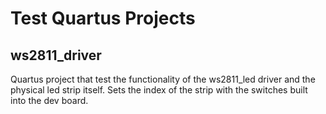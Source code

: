 # Test Quartus Projects
## ws2811_driver
Quartus project that test the functionality of the ws2811_led driver and the physical led strip itself. Sets the index of the strip with the switches built into the dev board.




